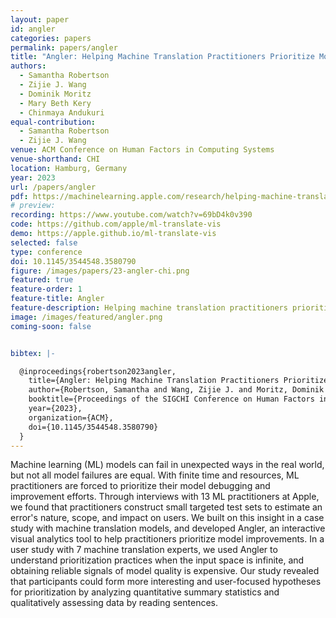 ```yaml
---
layout: paper
id: angler
categories: papers
permalink: papers/angler
title: "Angler: Helping Machine Translation Practitioners Prioritize Model Improvements"
authors: 
  - Samantha Robertson
  - Zijie J. Wang
  - Dominik Moritz
  - Mary Beth Kery
  - Chinmaya Andukuri
equal-contribution:
  - Samantha Robertson
  - Zijie J. Wang
venue: ACM Conference on Human Factors in Computing Systems
venue-shorthand: CHI
location: Hamburg, Germany
year: 2023
url: /papers/angler
pdf: https://machinelearning.apple.com/research/helping-machine-translation
# preview: 
recording: https://www.youtube.com/watch?v=69bD4k0v390
code: https://github.com/apple/ml-translate-vis
demo: https://apple.github.io/ml-translate-vis
selected: false
type: conference
doi: 10.1145/3544548.3580790
figure: /images/papers/23-angler-chi.png
featured: true
feature-order: 1
feature-title: Angler
feature-description: Helping machine translation practitioners prioritize model improvements
image: /images/featured/angler.png
coming-soon: false


bibtex: |-

  @inproceedings{robertson2023angler,
    title={Angler: Helping Machine Translation Practitioners Prioritize Model Improvements},
    author={Robertson, Samantha and Wang, Zijie J. and Moritz, Dominik and Kery, Mary Beth and Hohman, Fred},
    booktitle={Proceedings of the SIGCHI Conference on Human Factors in Computing Systems},
    year={2023},
    organization={ACM},
    doi={10.1145/3544548.3580790}
  }
---
```


Machine learning (ML) models can fail in unexpected ways in the real world, but not all model failures are equal.
With finite time and resources, ML practitioners are forced to prioritize their model debugging and improvement efforts.
Through interviews with 13 ML practitioners at Apple, we found that practitioners construct small targeted test sets to estimate an error's nature, scope, and impact on users.
We built on this insight in a case study with machine translation models, and developed Angler, an interactive visual analytics tool to help practitioners prioritize model improvements.
In a user study with 7 machine translation experts, we used Angler to understand prioritization practices when the input space is infinite, and obtaining reliable signals of model quality is expensive.
Our study revealed that participants could form more interesting and user-focused hypotheses for prioritization by analyzing quantitative summary statistics and qualitatively assessing data by reading sentences.
